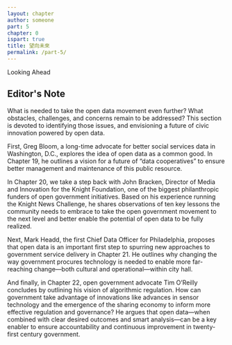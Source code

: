 ```yaml
---
layout: chapter
author: someone
part: 5
chapter: 0
ispart: true
title: 望向未來
permalink: /part-5/
---
```


Looking Ahead

## Editor's Note

What is needed to take the open data movement even further? What obstacles, challenges, and concerns remain to be addressed? This section is devoted to identifying those issues, and envisioning a future of civic innovation powered by open data.

First, Greg Bloom, a long-time advocate for better social services data in Washington, D.C., explores the idea of open data as a common good. In Chapter 19, he outlines a vision for a future of “data cooperatives” to ensure better management and maintenance of this public resource.

In Chapter 20, we take a step back with John Bracken, Director of Media and Innovation for the Knight Foundation, one of the biggest philanthropic funders of open government initiatives. Based on his experience running the Knight News Challenge, he shares observations of ten key lessons the community needs to embrace to take the open government movement to the next level and better enable the potential of open data to be fully realized.

Next, Mark Headd, the first Chief Data Officer for Philadelphia, proposes that open data is an important first step to spurring new approaches to government service delivery in Chapter 21. He outlines why changing the way government procures technology is needed to enable more far-reaching change—both cultural and operational—within city hall.

And finally, in Chapter 22, open government advocate Tim O’Reilly concludes by outlining his vision of algorithmic regulation. How can government take advantage of innovations like advances in sensor technology and the emergence of the sharing economy to inform more effective regulation and governance? He argues that open data—when combined with clear desired outcomes and smart analysis—can be a key enabler to ensure accountability and continuous improvement in twenty-first century government.

